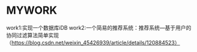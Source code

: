 # MYWORK

work1:实现一个数据库iDB
work2:一个简易的推荐系统：推荐系统—基于用户的协同过滤算法简单实现（https://blog.csdn.net/weixin_45426939/article/details/120884523）
